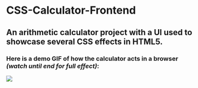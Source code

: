 # CSS-Calculator-Frontend
## An arithmetic calculator project with a UI used to showcase several CSS effects in HTML5.

### Here is a demo GIF of how the calculator acts in a browser *(watch until end for full effect)*:

![](images/CSSCalculatorVideo.gif)
